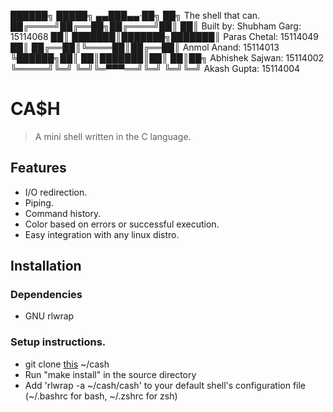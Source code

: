 
 ██████╗ █████╗ ▄▄███▄▄·██╗  ██╗	The shell that can.
██╔════╝██╔══██╗██╔════╝██║  ██║   	Built by: Shubham Garg: 15114068
██║     ███████║███████╗███████║	          Paras Chetal: 15114049
██║     ██╔══██║╚════██║██╔══██║   		  Anmol Anand: 15114013
╚██████╗██║  ██║███████║██║  ██║██╗		  Abhishek Sajwan: 15114002
 ╚═════╝╚═╝  ╚═╝╚═▀▀▀══╝╚═╝  ╚═╝╚═╝		  Akash Gupta: 15114004



# CA$H
> A mini shell written in the C language.

## Features

* I/O redirection.
* Piping.
* Command history.
* Color based on errors or successful execution.
* Easy integration with any linux distro.

## Installation

### Dependencies
* GNU rlwrap

### Setup instructions.
* git clone [this](https://github.com/garg-shubham/cash) ~/cash
* Run "make install" in the source directory
* Add 'rlwrap -a ~/cash/cash' to your default shell's configuration file (~/.bashrc for bash, ~/.zshrc for zsh)
